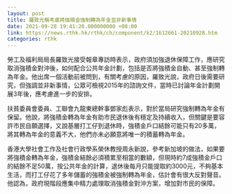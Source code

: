 ```yaml
---
layout: post
title: 羅致光稱考慮將強積金強制轉為年金並非新事情
date: 2021-09-28 19:41:20.000000000 +08:00
link: https://news.rthk.hk/rthk/ch/component/k2/1612661-20210928.htm
categories: rthk
---
```


勞工及福利局局長羅致光接受報章專訪時表示，政府須加強退休保障工作，應研究取消強積金對沖後，如何配合公共年金計劃，包括是否將強積金自動、甚至強制轉為年金。他出席一個活動前被問到，有關考慮的原因，羅致光說，政府日後需要研究，但強調並非新事情，公眾可檢視2015年的諮詢文件，當時已討論年金計劃開展3年後，應考慮進一步的安排。

扶貧委員會委員、工聯會九龍東總幹事鄧家彪表示，對於當局研究強制轉為年金有保留。他說，將強積金轉為年金有助市民退休後有穩定及持續收入，但關鍵是要容許市民自願選擇，又說基層打工仔到退休時，強積金戶口結餘可能只有20多萬，將其轉為年金的意義不大，他們亦未必願意將唯一的積蓄轉為年金。

香港大學社會工作及社會行政學系榮休教授周永新說，參考新加坡的做法，如果要將強積金轉為年金，強積金結餘必須積累至相當的數額，但現時約7成強積金戶口的結餘不足50萬，按公共年金的計算，退休後每月只能提取約3000元，不夠基本生活，而打工仔花了多年儲蓄的強積金被強制轉為年金，估計會有很大反對聲音。他認為，政府現階段應集中精力處理取消強積金對沖方案，增加對市民的保障。
